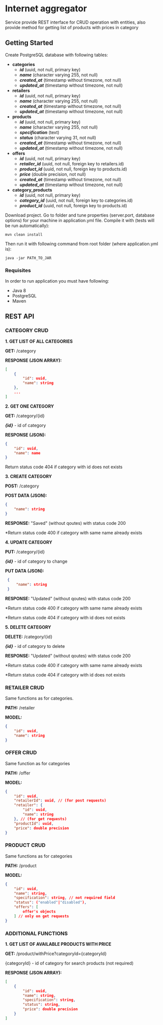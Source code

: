 # Internet aggregator
Service provide REST interface for CRUD operation with entities, also provide method for getting list of products with prices in category


## Getting Started

Create PostgreSQL database with following tables: 
* **categories**
	* ***id*** (uuid, not null, primary key)
	* ***name*** (character varying 255, not null)
	* ***created_at*** (timestamp without timezone, not null)
	* ***updated_at*** (timestamp without timezone, not null)
* **retailers**
	* ***id*** (uuid, not null, primary key)
	* ***name*** (character varying 255, not null)
	* ***created_at*** (timestamp without timezone, not null)
	* ***updated_at*** (timestamp without timezone, not null)
* **products**
	* ***id*** (uuid, not null, primary key)
	* ***name*** (character varying 255, not null)
	* ***specification*** (text)
	* ***status*** (character varying 31, not null)
	* ***created_at*** (timestamp without timezone, not null)
	* ***updated_at*** (timestamp without timezone, not null)
* **offers**
	* ***id*** (uuid, not null, primary key)
	* ***retailer_id*** (uuid, not null, foreign key to retailers.id)
	* ***product_id*** (uuid, not null, foreign key to products.id)
	* ***price*** (double precision, not null)
	* ***created_at*** (timestamp without timezone, not null)
	* ***updated_at*** (timestamp without timezone, not null)
* **category_products**
	* ***id*** (uuid, not null, primary key)
	* ***category_id*** (uuid, not null, foreign key to categories.id)
	* ***product_id*** (uuid, not null, foreign key to products.id)


Download project. Go to folder and tune properties (server.port, database options) for your machine in application.yml file. Compile it with (tests will be run automatically):
```
mvn clean install
```
Then run it with following command from root folder (where application.yml is):
```
java -jar PATH_TO_JAR
```

### Requisites

In order to run application you must have following:
* Java 8
* PostgreSQL
* Maven

## REST API

### CATEGORY CRUD

**1. GET LIST OF ALL CATEGORIES**

**GET:** /category

**RESPONSE (JSON ARRAY):**
```JSON
[
	{
		"id": uuid,
		"name": string
	},
	...
]
```

**2. GET ONE CATEGORY**

**GET:** /category/{id}

***{id}*** - id of category

**RESPONSE (JSON):**

```JSON
{
	"id": uuid,
	"name": name
}
```
Return status code 404 if category with id does not exists


**3. CREATE CATEGORY**

**POST:** /category

**POST DATA (JSON):**

```JSON
{
	"name": string
}
```
**RESPONSE:** "Saved" (without qoutes) with status code 200

*Return status code 400 if category with same name already exists

**4. UPDATE CATEGORY**

**PUT:** /category/{id}

***{id}*** - id of category to change

**PUT DATA (JSON):**
```JSON
 {
	 "name": string
 }
```
**RESPONSE:** "Updated" (without qoutes) with status code 200

*Return status code 400 if category with same name already exists

*Return status code 404 if category with id does not exists

**5. DELETE CATEGORY**

**DELETE:** /category/{id}

***{id}*** - id of category to delete

**RESPONSE:** "Updated" (without qoutes) with status code 200

*Return status code 400 if category with same name already exists

*Return status code 404 if category with id does not exists

### RETAILER CRUD

Same functions as for categories.

**PATH:** /retailer

**MODEL:**

```JSON
{
	"id": uuid,
	"name": string
}
```

### OFFER CRUD

Same function as for categories

**PATH:** /offer

**MODEL:**

```JSON
{
	"id": uuid,
	"retailerId": uuid, // (for post requests)
	"retailer": {
		"id": uuid,
		"name": string
	}, // (for get requests)
	"productId": uuid,
	"price": double precision
}
```

### PRODUCT CRUD

Same functions as for categories

**PATH:** /product

**MODEL:**

```JSON
{
	"id": uuid,
	"name": string,
	"specification": string, // not required field
	"status": ("enabled"|"disabled"),
	"offers": [
		offer's objects
	] // only on get requests
}
```

### ADDITIONAL FUNCTIONS

**1. GET LIST OF AVAILABLE PRODUCTS WITH PRICE**

**GET:** /product/withPrice?categoryId={categoryId}

{categoryId} - id of category for search products (not required)

**RESPONSE (JSON ARRAY):**
```JSON
[
	{
		"id": uuid,
		"name": string,
		"specification": string,
		"status": string,
		"price": double precision
	}
]
```
